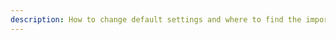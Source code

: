 ```yaml
---
description: How to change default settings and where to find the important files that you may want to change.
---
```

